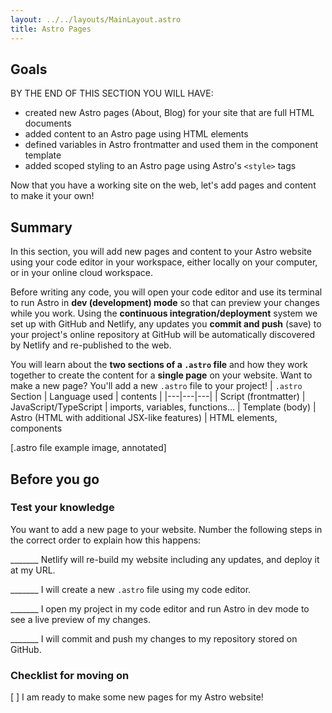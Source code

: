 ```yaml
---
layout: ../../layouts/MainLayout.astro
title: Astro Pages
---
```

## Goals

BY THE END OF THIS SECTION YOU WILL HAVE:
- created new Astro pages (About, Blog) for your site that are full HTML documents
- added content to an Astro page using HTML elements
- defined variables in Astro frontmatter and used them in the component template
- added scoped styling to an Astro page using Astro's `<style>` tags


Now that you have a working site on the web, let's add pages and content to make it your own!

## Summary
In this section, you will add new pages and content to your Astro website using your code editor in your workspace, either locally on your computer, or in your online cloud workspace.

Before writing any code, you will open your code editor and use its terminal to run Astro in **dev (development) mode** so that can preview your changes while you work. Using the **continuous integration/deployment** system we set up with GitHub and Netlify, any updates you **commit and push** (save) to your project's online repository at GitHub will be automatically discovered by Netlify and re-published to the web.

You will learn about the **two sections of a `.astro` file** and how they work together to create the content for a **single page** on your website. Want to make a new page? You'll add a new `.astro` file to your project!
| `.astro` Section | Language used | contents |
|---|---|---|
| Script (frontmatter) | JavaScript/TypeScript | imports, variables, functions...
| Template (body) | Astro (HTML with additional JSX-like features) | HTML elements, components

[.astro file example image, annotated]

## Before you go

### Test your knowledge

You want to add a new page to your website. Number the following steps in the correct order to explain how this happens:

_______ Netlify will re-build my website including any updates, and deploy it at my URL.

_______ I will create a new `.astro` file using my code editor.

_______ I open my project in my code editor and run Astro in dev mode to see a live preview of my changes.

_______ I will commit and push my changes to my repository stored on GitHub.


### Checklist for moving on
[ ] I am ready to make some new pages for my Astro website!